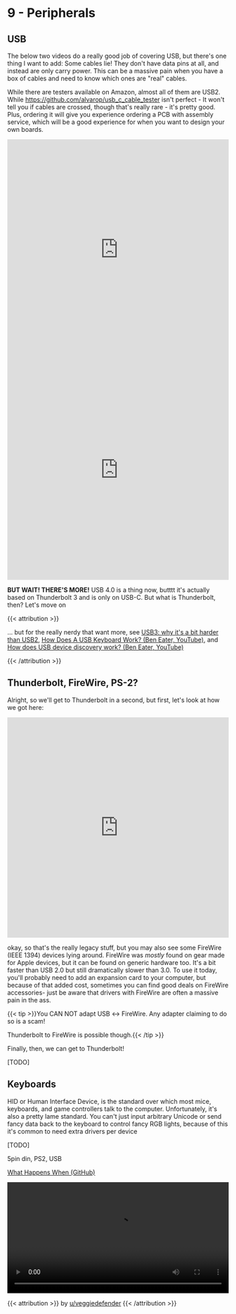 # 9 - Peripherals

<script>
    document.getElementById("hardwareMenu").open = true;
</script>
## USB

The below two videos do a really good job of covering USB, but there's one thing I want to add: Some cables lie! They don't have data pins at all, and instead are only carry power. This can be a massive pain when you have a box of cables and need to know which ones are "real" cables.

While there are testers available on Amazon, almost all of them are USB2. While https://github.com/alvarop/usb_c_cable_tester isn't perfect - It won't tell you if cables are crossed, though that's really rare - it's pretty good. Plus, ordering it will give you experience ordering a PCB with assembly service, which will be a good experience for when you want to design your own boards. 

<iframe width="100%" height="500" src="https://www.youtube.com/embed/36CKsP9YQ1E" title="YouTube video player" frameborder="0" allow="accelerometer; autoplay; clipboard-write; encrypted-media; gyroscope; picture-in-picture" allowfullscreen></iframe>

<iframe width="100%" height="500" src="https://www.youtube.com/embed/gShRBsahzXg" title="YouTube video player" frameborder="0" allow="accelerometer; autoplay; clipboard-write; encrypted-media; gyroscope; picture-in-picture" allowfullscreen></iframe>

**BUT WAIT! THERE'S MORE!** USB 4.0 is a thing now, butttt it's actually based on Thunderbolt 3 and is only on USB-C. But what is Thunderbolt, then? Let's move on

{{< attribution >}}

… but for the really nerdy that want more, see [USB3: why it's a bit harder than USB2](https://lab.ktemkin.com/post/why-is-usb3-harder/), [How Does A USB Keyboard Work? (Ben Eater, YouTube)](https://www.youtube.com/watch?v=wdgULBpRoXk), and [How does USB device discovery work? (Ben Eater, YouTube)](https://www.youtube.com/watch?v=N0O5Uwc3C0o)

{{< /attribution >}}

## Thunderbolt, FireWire, PS-2?

Alright, so we'll get to Thunderbolt in a second, but first, let's look at how we got here:

<iframe width="100%" height="500" src="https://www.youtube.com/embed/4mi0kLLLAOs?list=PL5cGwrD7cv8hK-qxPqRB25Dzs0BtLWhXz" title="YouTube video player" frameborder="0" allow="accelerometer; autoplay; clipboard-write; encrypted-media; gyroscope; picture-in-picture" allowfullscreen></iframe>

okay, so that's the really legacy stuff, but you may also see some FireWire <img src="/common/FireWire_symbol.svg" alt=" " style="height:0.8em"> (IEEE 1394) devices lying around. FireWire was *mostly* found on gear made for Apple devices, but it can be found on generic hardware too. It's a bit faster than USB 2.0 but still dramatically slower than 3.0. To use it today, you'll probably need to add an expansion card to your computer, but because of that added cost, sometimes you can find good deals on FireWire accessories- just be aware that drivers with FireWire are often a massive pain in the ass.

{{< tip >}}You CAN NOT adapt USB ↔ FireWire. Any adapter claiming to do so is a scam!

Thunderbolt to FireWire is possible though.{{< /tip >}}

Finally, then, we can get to Thunderbolt!

[TODO]

## Keyboards

HID or Human Interface Device, is the standard over which most mice, keyboards, and game controllers talk to the computer. Unfortunately, it's also a pretty lame standard. You can't just input arbitrary Unicode or send fancy data back to the keyboard to control fancy RGB lights, because of this it's common to need extra drivers per device

[TODO]

5pin din, PS2, USB

[What Happens When (GitHub)](https://github.com/alex/what-happens-when)

<video width="100%" src="/memes/morse2-spiffyapprehensivecockerspaniel.mp4" controls></video>

{{< attribution >}} by [u/veggiedefender](https://www.reddit.com/r/ProgrammerHumor/comments/ft97ie/typing_in_morse_code_by_opening_and_closing_my/) {{< /attribution >}}